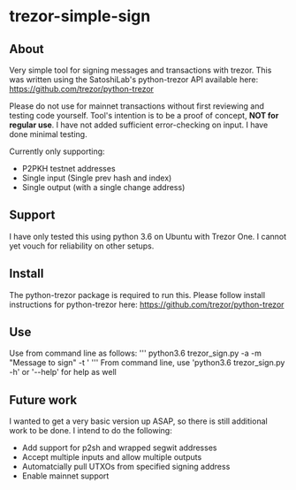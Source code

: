 # trezor-simple-sign

## About
Very simple tool for signing messages and transactions with trezor. 
This was written using the SatoshiLab's python-trezor API available here: https://github.com/trezor/python-trezor

Please do not use for mainnet transactions without first reviewing and testing code yourself. Tool's intention is to be
a proof of concept, **NOT for regular use**. I have not added sufficient error-checking on input. I have done minimal testing.

Currently only supporting:

- P2PKH testnet addresses
- Single input (Single prev hash and index)
- Single output (with a single change address)

## Support
I have only tested this using python 3.6 on Ubuntu with Trezor One. I cannot yet vouch for reliability on other setups.

## Install
The python-trezor package is required to run this. Please follow install instructions for python-trezor here: https://github.com/trezor/python-trezor

## Use
Use from command line as follows:
'''
python3.6 trezor_sign.py -a <SOURCE ADDRESS> -m "Message to sign" -t <PREV HASH> <PREV INDEX> <DESTINATION ADDRESS> <AMOUNT>'
'''
From command line, use 'python3.6 trezor_sign.py -h' or '--help' for help as well

## Future work
I wanted to get a very basic version up ASAP, so there is still additional work to be done. I intend to do the following:

- Add support for p2sh and wrapped segwit addresses
- Accept multiple inputs and allow multiple outputs
- Automatcially pull UTXOs from specified signing address
- Enable mainnet support

